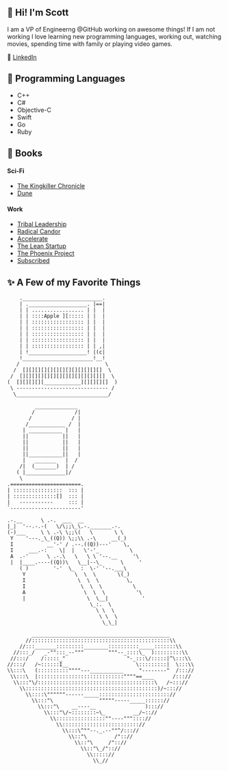 
## 👋 Hi! I'm Scott
I am a VP of Engineerng @GitHub working on awesome things! If I am not working I love learning new programming languages, working out, watching movies, spending time with family or playing video games.

🏢 [LinkedIn](https://www.linkedin.com/in/scott-densmore-b8a5031a)

## 💖 Programming Languages
* C++
* C#
* Objective-C
* Swift
* Go
* Ruby

## 🌈 Books
#### Sci-Fi
* [The Kingkiller Chronicle](https://en.wikipedia.org/wiki/The_Kingkiller_Chronicle)
* [Dune](https://en.wikipedia.org/wiki/Dune_(franchise))
#### Work
* [Tribal Leadership](https://www.amazon.com/Tribal-Leadership-Leveraging-Thriving-Organization/dp/B002G89SV6/ref=sr_1_4?crid=3V2IYJO9FK89L&dchild=1&keywords=tribal+leadership&qid=1586979937&sprefix=tribal%2Caps%2C205&sr=8-4)
* [Radical Candor](https://www.amazon.com/Tribal-Leadership-Leveraging-Thriving-Organization/dp/B002G89SV6/ref=sr_1_4?crid=3V2IYJO9FK89L&dchild=1&keywords=tribal+leadership&qid=1586979937&sprefix=tribal%2Caps%2C205&sr=8-4)
* [Accelerate](https://www.amazon.com/Accelerate-Software-Performing-Technology-Organizations-ebook/dp/B07B9F83WM/ref=sr_1_1?dchild=1&keywords=Accelerate+bok&qid=1586980357&sr=8-1)
* [The Lean Startup](https://www.amazon.com/Lean-Startup-Entrepreneurs-Continuous-Innovation/dp/0670921602/ref=tmm_pap_swatch_0?_encoding=UTF8&qid=1586980484&sr=8-3)
* [The Phoenix Project](https://www.amazon.com/Phoenix-Project-DevOps-Helping-Business/dp/1942788290)
* [Subscribed](https://www.amazon.com/Subscribed-Subscription-Model-Companys-Future/dp/0241363667/ref=tmm_pap_swatch_0?_encoding=UTF8&qid=1586991728&sr=8-2)


## ✨ A Few of my Favorite Things
    
```
    .__________________________.
    | .___________________. |==|
    | | ................. | |  |
    | | ::::Apple ][::::: | |  |
    | | ::::::::::::::::: | |  |
    | | ::::::::::::::::: | |  |
    | | ::::::::::::::::: | |  |
    | | ::::::::::::::::: | |  |
    | | ::::::::::::::::: | | ,|
    | !___________________! |(c|
    !_______________________!__!
   /                            \
  /  [][][][][][][][][][][][][]  \
 /  [][][][][][][][][][][][][][]  \
(  [][][][][____________][][][][]  )
 \ ------------------------------ /
  \______________________________/
```

```
         ______________
        /             /|
       /             / |
      /____________ /  |
     | ___________ |   |
     ||           ||   |
     ||           ||   |
     ||           ||   |
     ||___________||   |
     |   _______   |  /
    /|  (_______)  | /
   ( |_____________|/
    \
.=======================.
| ::::::::::::::::  ::: |
| ::::::::::::::[]  ::: |
|   -----------     ::: |
`-----------------------'
```

```
.-.__      \ .-.  ___  __
|_|  '--.-.-(   \/\;;\_\.-._______.-.
(-)___     \ \ .-\ \;;\(   \       \ \
 Y    '---._\_((Q)) \;;\\ .-\     __(_)
 I           __'-' / .--.((Q))---'    \,
 I     ___.-:    \|  |   \'-'_          \
 A  .-'      \ .-.\   \   \ \ '--.__     '\
 |  |____.----((Q))\   \__|--\_      \     '
    ( )        '-'  \_  :  \-' '--.___\
     Y                \  \  \       \(_)
     I                 \  \  \         \,
     I                  \  \  \          \
     A                   \  \  \          '\
     |                    \  \__|           '
                           \_:.  \
                             \ \  \
                              \ \  \
                               \_\_|
```

```
        _____________________________________________
      //:::::::::::::::::::::::::::::::::::::::::::::\\
    //:::_______:::::::::________::::::::::_____:::::::\\
  //:::_/   _-"":::_--"""        """--_::::\_  ):::::::::\\
 //:::/    /:::::_"                    "-_:::\/:::::|^\:::\\
//:::/   /~::::::I__                      \:::::::::|  \:::\\
\\:::\   (::::::::::""""---___________     "--------"  /::://
 \\:::\  |::::::::::::::::::::::::::::""""==____      /::://
  \\:::"\/::::::::::::::::::::::::::::::::::::::\   /~::://
    \\:::::::::::::::::::::::::::::::::::::::::::)/~::://
      \\::::\""""""------_____::::::::::::::::::::::://
        \\:::"\               """""-----_____:::::://
          \\:::"\    __----__                )::://
            \\:::"\/~::::::::~\_         __/~:://
              \\::::::::::::::::""----""":::://
                \\::::::::::::::::::::::::://
                  \\:::\^""--._.--""^/::://
                    \\::"\         /":://
                      \\::"\     /":://
                        \\::"\_/":://
                          \\::::://
                            \\_//
```

